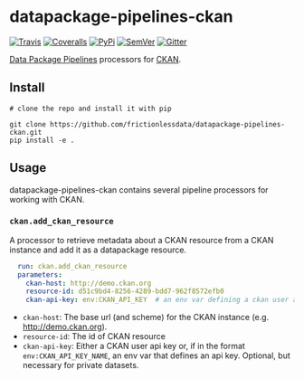 # datapackage-pipelines-ckan

[![Travis](https://img.shields.io/travis/frictionlessdata/datapackage-pipelines-ckan/master.svg)](https://travis-ci.org/frictionlessdata/datapackage-pipelines-ckan)
[![Coveralls](http://img.shields.io/coveralls/frictionlessdata/datapackage-pipelines-ckan/master.svg)](https://coveralls.io/r/frictionlessdata/datapackage-pipelines-ckan?branch=master)
[![PyPi](https://img.shields.io/pypi/v/datapackage-pipelines-ckan.svg)](https://pypi.python.org/pypi/datapackage-pipelines-ckan)
[![SemVer](https://img.shields.io/badge/versions-SemVer-brightgreen.svg)](http://semver.org/)
[![Gitter](https://img.shields.io/gitter/room/frictionlessdata/chat.svg)](https://gitter.im/frictionlessdata/chat)

[Data Package Pipelines](https://github.com/frictionlessdata/datapackage-pipelines) processors for [CKAN](https://ckan.org/).


## Install

```
# clone the repo and install it with pip

git clone https://github.com/frictionlessdata/datapackage-pipelines-ckan.git
pip install -e .
```


## Usage

datapackage-pipelines-ckan contains several pipeline processors for working with CKAN.

### `ckan.add_ckan_resource`

A processor to retrieve metadata about a CKAN resource from a CKAN instance and add it as a datapackage resource.

```yaml
  run: ckan.add_ckan_resource
  parameters:
    ckan-host: http://demo.ckan.org
    resource-id: d51c9bd4-8256-4289-bdd7-962f8572efb0
    ckan-api-key: env:CKAN_API_KEY  # an env var defining a ckan user api key
```

- `ckan-host`: The base url (and scheme) for the CKAN instance (e.g. http://demo.ckan.org).
- `resource-id`: The id of CKAN resource
- `ckan-api-key`: Either a CKAN user api key or, if in the format `env:CKAN_API_KEY_NAME`, an env var that defines an api key. Optional, but necessary for private datasets.
